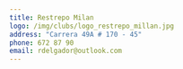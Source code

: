 ```yaml
---
title: Restrepo Milan
logo: /img/clubs/logo_restrepo_millan.jpg
address: "Carrera 49A # 170 - 45"
phone: 672 87 90
email: rdelgador@outlook.com
---
```



